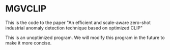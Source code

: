 # MGVCLIP

This is the code to the paper "An efficient and scale-aware zero-shot industrial anomaly detection technique based on optimized CLIP"


This is an unoptimized program. We will modify this program in the future to make it more concise.
